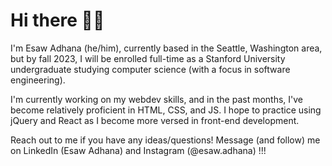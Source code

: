 # Hi there 👋🏿

I'm Esaw Adhana (he/him), currently based in the Seattle, Washington area, but by fall 2023, I will be enrolled full-time as a Stanford University undergraduate studying computer science (with a focus in software engineering).

I'm currently working on my webdev skills, and in the past months, I've become relatively proficient in HTML, CSS, and JS. I hope to practice using jQuery and React as I become more versed in front-end development. 

Reach out to me if you have any ideas/questions! Message (and follow) me on LinkedIn (Esaw Adhana) and Instagram (@esaw.adhana) !!!
